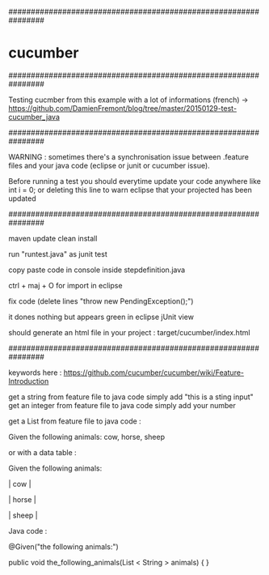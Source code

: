 ################################################################
# cucumber
################################################################

Testing cucmber from this example with a lot of informations (french)
-> https://github.com/DamienFremont/blog/tree/master/20150129-test-cucumber_java


################################################################

WARNING : sometimes there's a synchronisation issue between .feature files and your java code (eclipse or junit or cucumber issue).

Before running a test you should everytime update your code anywhere like int i = 0; or deleting this line to warn eclipse that your projected has been updated

################################################################

maven update clean install

run "runtest.java" as junit test

copy paste code in console inside stepdefinition.java

ctrl + maj + O for import in eclipse

fix code (delete lines "throw new PendingException();")

it dones nothing but appears green in eclipse jUnit view

should generate an html file in your project : target/cucumber/index.html

################################################################


keywords here : https://github.com/cucumber/cucumber/wiki/Feature-Introduction

get a string         from feature file to java code simply add "this is a sting input"
get an integer       from feature file to java code simply add your number

get a List<String>   from feature file to java code :


Given the following animals: cow, horse, sheep

or with a data table :

Given the following animals:

  | cow   |
  
  | horse |
  
  | sheep |

Java code :

@Given("the following animals:")

public void the_following_animals(List < String > animals) {
}
